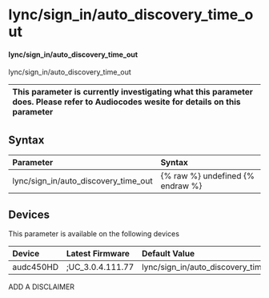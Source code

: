 ﻿---
description: lync/sign_in/auto_discovery_time_out
search: false
---

# lync/sign_in/auto_discovery_time_out

#### lync/sign_in/auto_discovery_time_out

lync/sign_in/auto_discovery_time_out


| This parameter is currently investigating what this parameter does. Please refer to Audiocodes wesite for details on this parameter | 
| :--- |

## Syntax
| Parameter | Syntax |
| :--- | :--- |
|lync/sign_in/auto_discovery_time_out | {% raw %} undefined {% endraw %}|

## Devices
This parameter is available on the following devices

| Device | Latest Firmware | Default Value |
|:---|:---|:---|
| audc450HD | ;UC_3.0.4.111.77 | lync/sign_in/auto_discovery_time_out=30 

ADD A DISCLAIMER
